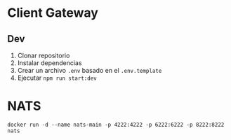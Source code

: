 # Client Gateway

## Dev

1. Clonar repositorio
2. Instalar dependencias
3. Crear un archivo `.env` basado en el `.env.template`
4. Ejecutar `npm run start:dev`

# NATS

`docker run -d --name nats-main -p 4222:4222 -p 6222:6222 -p 8222:8222 nats`